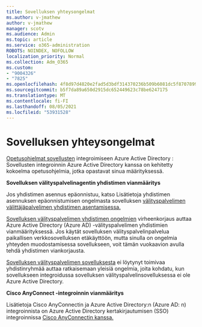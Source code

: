 ```yaml
---
title: Sovelluksen yhteysongelmat
ms.author: v-jmathew
author: v-jmathew
manager: scotv
ms.audience: Admin
ms.topic: article
ms.service: o365-administration
ROBOTS: NOINDEX, NOFOLLOW
localization_priority: Normal
ms.collection: Adm_O365
ms.custom:
- "9004326"
- "7825"
ms.openlocfilehash: 4f8d97d4820e2fad5d3bdf314370236b509b6081dc5f87078995282e72da0c18
ms.sourcegitcommit: b5f7da89a650d2915dc652449623c78be6247175
ms.translationtype: MT
ms.contentlocale: fi-FI
ms.lasthandoff: 08/05/2021
ms.locfileid: "53931528"
---
```

# <a name="application-connection-issues"></a>Sovelluksen yhteysongelmat

[Opetusohjelmat sovellusten](https://docs.microsoft.com/azure/active-directory/saas-apps/tutorial-list) integroimiseen Azure Active Directory : Sovellusten integroinnin Azure Active Directory kanssa on kehitetty kokoelma opetusohjelmia, jotka opastavat sinua määrityksessä.

**Sovelluksen välityspalvelinagentin yhdistimen vianmääritys**

Jos yhdistimen asennus epäonnistuu, katso Lisätietoja yhdistimen asennuksen epäonnistumisen ongelmasta sovelluksen [välityspalvelimen välittäjäpalvelimen yhdistimen asentamisessa.](https://docs.microsoft.com/azure/active-directory/manage-apps/application-proxy-connector-installation-problem)

[Sovelluksen välityspalvelimen yhdistimen ongelmien](https://docs.microsoft.com/azure/active-directory/manage-apps/application-proxy-debug-connectors) virheenkorjaus auttaa Azure Active Directory (Azure AD) -välityspalvelimen yhdistimien vianmäärityksessä. Jos käytät sovelluksen välityspalvelinpalvelua paikallisen verkkosovelluksen etäkäyttöön, mutta sinulla on ongelmia yhteyden muodostamisessa sovellukseen, voit tämän vuokaavion avulla tehdä yhdistimen viankorjausta.

[Sovelluksen välityspalvelimen sovelluksesta](https://docs.microsoft.com/azure/active-directory/manage-apps/application-proxy-connectivity-no-working-connector) ei löytynyt toimivaa yhdistinryhmää auttaa ratkaisemaan yleisiä ongelmia, joita kohdatu, kun sovellukseen integroidussa sovelluksen välityspalvelinsovelluksessa ei ole Azure Active Directory.

**Cisco AnyConnect -integroinnin vianmääritys**

Lisätietoja Cisco AnyConnectin ja Azure Active Directory:n (Azure AD: n) integroinnista on Azure Active Directory kertakirjautumisen (SSO) integroinnissa [Cisco AnyConnectin kanssa.](https://docs.microsoft.com/azure/active-directory/saas-apps/cisco-anyconnect)

